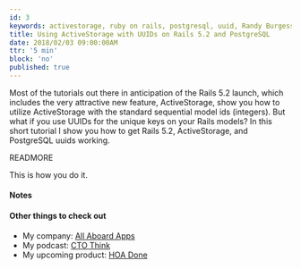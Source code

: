 ```yaml
---
id: 3
keywords: activestorage, ruby on rails, postgresql, uuid, Randy Burgess
title: Using ActiveStorage with UUIDs on Rails 5.2 and PostgreSQL
date: 2018/02/03 09:00:00AM
ttr: '5 min'
block: 'no'
published: true
---
```


Most of the tutorials out there in anticipation of the Rails 5.2 launch, which includes the very attractive new feature, ActiveStorage, show you how to utilize ActiveStorage with the standard sequential model ids (integers). But what if you use UUIDs for the unique keys on your Rails models? In this short tutorial I show you how to get Rails 5.2, ActiveStorage, and PostgreSQL uuids working.

READMORE

This is how you do it.

#### Notes


#### Other things to check out

* My company: [All Aboard Apps](https://www.allaboardapps.com)
* My podcast: [CTO Think](https://www.ctothink.com)
* My upcoming product: [HOA Done](https://www.hoadone.com)
